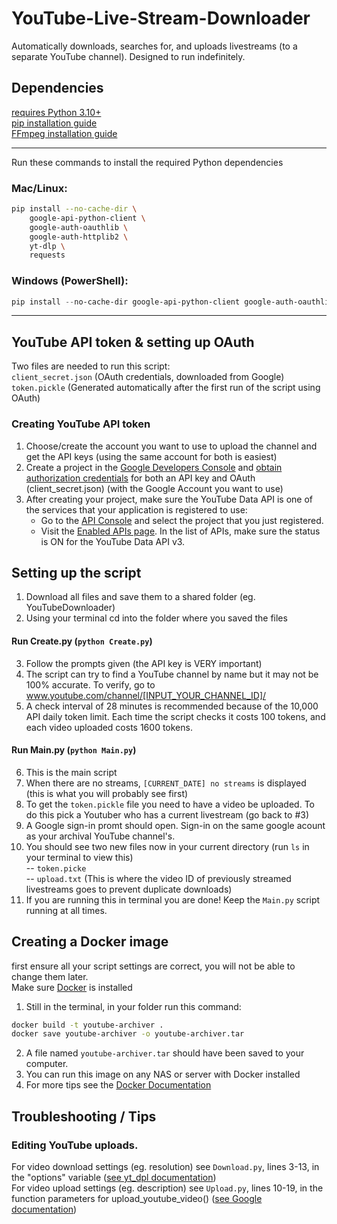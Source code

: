 # YouTube-Live-Stream-Downloader
Automatically downloads, searches for, and uploads livestreams (to a separate YouTube channel). Designed to run indefinitely.
## Dependencies
[requires Python 3.10+](https://wiki.python.org/moin/BeginnersGuide/Download)  
[pip installation guide](https://pip.pypa.io/en/stable/installation/)  
[FFmpeg installation guide](https://ffmpeg.org/download.html)  
___
Run these commands to install the required Python dependencies
### Mac/Linux:
```bash
pip install --no-cache-dir \
    google-api-python-client \
    google-auth-oauthlib \
    google-auth-httplib2 \
    yt-dlp \
    requests
```
### Windows (PowerShell):
```powershell 
pip install --no-cache-dir google-api-python-client google-auth-oauthlib google-auth-httplib2 yt-dlp requests
```
___
## YouTube API token & setting up OAuth
Two files are needed to run this script:  
`client_secret.json` (OAuth credentials, downloaded from Google)  
`token.pickle` (Generated automatically after the first run of the script using OAuth)
### Creating YouTube API token
1. Choose/create the account you want to use to upload the channel and get the API keys (using the same account for both is easiest)
2. Create a project in the [Google Developers Console](https://console.cloud.google.com/apis/dashboard) and [obtain authorization credentials](https://developers.google.com/youtube/registering_an_application) for both an API key and OAuth (client_secret.json) (with the Google Account you want to use)
3. After creating your project, make sure the YouTube Data API is one of the services that your application is registered to use:  
    - Go to the [API Console](https://console.cloud.google.com/) and select the project that you just registered.  
    - Visit the [Enabled APIs page](https://console.cloud.google.com/apis/enabled). In the list of APIs, make sure the status is ON for the YouTube Data API v3.
## Setting up the script
1. Download all files and save them to a shared folder (eg. YouTubeDownloader)
2. Using your terminal cd into the folder where you saved the files
#### Run Create.py (`python Create.py`)
3. Follow the prompts given (the API key is VERY important)
4. The script can try to find a YouTube channel by name but it may not be 100% accurate. To verify, go to www.youtube.com/channel/[INPUT_YOUR_CHANNEL_ID]/
5. A check interval of 28 minutes is recommended because of the 10,000 API daily token limit. Each time the script checks it costs 100 tokens, and each video uploaded costs 1600 tokens.
#### Run Main.py (`python Main.py`)
6. This is the main script
7. When there are no streams, `[CURRENT_DATE] no streams` is displayed (this is what you will probably see first)
8. To get the `token.pickle` file you need to have a video be uploaded. To do this pick a Youtuber who has a current livestream (go back to #3)
9. A Google sign-in promt should open. Sign-in on the same google acount as your archival YouTube channel's.
10. You should see two new files now in your current directory (run `ls` in your terminal to view this)  
    -- `token.picke`  
    -- `upload.txt` (This is where the video ID of previously streamed livestreams goes to prevent duplicate downloads)  
11. If you are running this in terminal you are done! Keep the `Main.py` script running at all times.
## Creating a Docker image
first ensure all your script settings are correct, you will not be able to change them later.  
Make sure [Docker](https://docs.docker.com/desktop/) is installed 
1. Still in the terminal, in your folder run this command:
```bash
docker build -t youtube-archiver .
docker save youtube-archiver -o youtube-archiver.tar    
   ```
2. A file named `youtube-archiver.tar` should have been saved to your computer.
3. You can run this image on any NAS or server with Docker installed
4. For more tips see the [Docker Documentation](https://docs.docker.com/)
## Troubleshooting / Tips
### Editing YouTube uploads.
For video download settings (eg. resolution) see `Download.py`, lines 3-13, in the "options" variable ([see yt_dpl documentation](https://github.com/yt-dlp/yt-dlp?tab=readme-ov-file#usage-and-options))  
For video upload settings (eg. description) see `Upload.py`, lines 10-19, in the  function parameters for upload_youtube_video() ([see Google documentation](https://developers.google.com/youtube/v3/docs/videos/insert))
